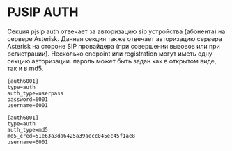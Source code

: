 # PJSIP AUTH

Секция pjsip auth отвечает за авторизацию sip устройства \(абонента\) на сервере Asterisk. Данная секция также отвечает авторизацию сервера Asterisk на стороне SIP провайдера \(при совершении вызовов или при регистрации\). Несколько endpoint или registration могут иметь одну секцию авторизации. пароль может быть задан как в открытом виде, так и в md5.

```text
[auth6001]
type=auth
auth_type=userpass
password=6001
username=6001
```

```text
[auth6001]
type=auth
auth_type=md5
md5_cred=51e63a3da6425a39aecc045ec45f1ae8
username=6001
```



